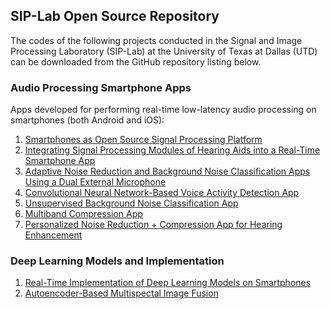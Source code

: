 ## SIP-Lab Open Source Repository 

The codes of the following projects conducted in the Signal and Image Processing Laboratory (SIP-Lab) at the University of Texas at Dallas (UTD) can be downloaded from the GitHub repository listing below.


### Audio Processing Smartphone Apps
Apps developed for performing real-time low-latency audio processing on smartphones (both Android and iOS):

1. [Smartphones as Open Source Signal Processing Platform](https://github.com/SIP-Lab/Smartphone-Research-Platform.git)
2. [Integrating Signal Processing Modules of Hearing Aids into a Real-Time Smartphone App](https://github.com/SIP-Lab/Integrated-Hearing-Aid-App.git)
2. [Adaptive Noise Reduction and Background Noise Classification Apps Using a Dual External Microphone](https://github.com/SIP-Lab/iOS-TwoExternalMics.git)
4. [Convolutional Neural Network-Based Voice Activity Detection App](https://github.com/SIP-Lab/CNN-VAD.git)
5. [Unsupervised Background Noise Classification App](https://github.com/SIP-Lab/Unsupervised-Noise-Classification.git)
6. [Multiband Compression App](https://github.com/SIP-Lab/Audio-Compression.git)
7. [Personalized Noise Reduction + Compression App for Hearing Enhancement](https://github.com/SIP-Lab/Personalized-NR.git)


### Deep Learning Models and Implementation
1. [Real-Time Implementation of Deep Learning Models on Smartphones](https://github.com/SIP-Lab/Deep-Learning-Mobile.git) 
2. [Autoencoder-Based Multispectal Image Fusion](https://github.com/SIP-Lab/ConvolutionalAutoEncoder-ImageFusion.git) 
